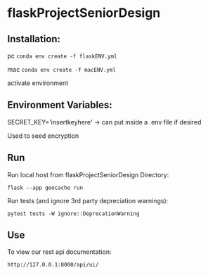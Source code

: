 # flaskProjectSeniorDesign

## Installation:

pc ```conda env create -f flaskENV.yml```

mac ```conda env create -f macENV.yml```

activate environment

## Environment Variables:

SECRET_KEY='insertkeyhere' -> can put inside a .env file if desired

Used to seed encryption

## Run

Run local host from flaskProjectSeniorDesign Directory:

```flask --app geocache run```

Run tests (and ignore 3rd party depreciation warnings):

```pytest tests -W ignore::DeprecationWarning```

## Use

To view our rest api documentation:

``` http://127.0.0.1:8000/api/ui/ ```
